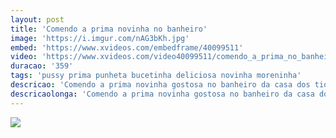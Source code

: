 ```yaml
---
layout: post
title: 'Comendo a prima novinha no banheiro'
image: 'https://i.imgur.com/nAG3bKh.jpg'
embed: 'https://www.xvideos.com/embedframe/40099511'
video: 'https://www.xvideos.com/video40099511/comendo_a_prima_no_banheiro'
duracao: '359'
tags: 'pussy prima punheta bucetinha deliciosa novinha moreninha'
descricao: 'Comendo a prima novinha gostosa no banheiro da casa dos tios. A safadinha entrou no banheiro com o primo dentro e provocou até levar pau.'
descricaolonga: 'Comendo a prima novinha gostosa no banheiro da casa dos tios. A safadinha entrou no banheiro com o primo dentro e provocou até levar pau. Ganhou uma chupada gostosa na bucetinha apertadinha.'
---
```

<a href="{{ page.url | prepend: site.baseurl | prepend: site.url }}"><img src="{{ page.image }}" /></a>
